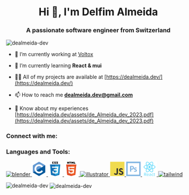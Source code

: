 <h1 align="center">Hi 👋, I'm Delfim Almeida</h1>
<h3 align="center">A passionate software engineer from Switzerland</h3>

<p align="left"> <img src="https://komarev.com/ghpvc/?username=dealmeida-dev&label=Profile%20views&color=0e75b6&style=flat" alt="dealmeida-dev" /> </p>

- 🔭 I’m currently working at [Voltox](https://voltox.ch/)

- 🌱 I’m currently learning **React & mui**

- 👨‍💻 All of my projects are available at [https://dealmeida.dev/](https://dealmeida.dev/)

- 📫 How to reach me **dealmeida.dev@gmail.com**

- 📄 Know about my experiences [https://dealmeida.dev/assets/de_Almeida_dev_2023.pdf](https://dealmeida.dev/assets/de_Almeida_dev_2023.pdf)

<h3 align="left">Connect with me:</h3>
<p align="left">
</p>

<h3 align="left">Languages and Tools:</h3>
<p align="left"> <a href="https://www.blender.org/" target="_blank" rel="noreferrer"> <img src="https://download.blender.org/branding/community/blender_community_badge_white.svg" alt="blender" width="40" height="40"/> </a> <a href="https://www.cprogramming.com/" target="_blank" rel="noreferrer"> <img src="https://raw.githubusercontent.com/devicons/devicon/master/icons/c/c-original.svg" alt="c" width="40" height="40"/> </a> <a href="https://www.w3schools.com/css/" target="_blank" rel="noreferrer"> <img src="https://raw.githubusercontent.com/devicons/devicon/master/icons/css3/css3-original-wordmark.svg" alt="css3" width="40" height="40"/> </a> <a href="https://www.w3.org/html/" target="_blank" rel="noreferrer"> <img src="https://raw.githubusercontent.com/devicons/devicon/master/icons/html5/html5-original-wordmark.svg" alt="html5" width="40" height="40"/> </a> <a href="https://www.adobe.com/in/products/illustrator.html" target="_blank" rel="noreferrer"> <img src="https://www.vectorlogo.zone/logos/adobe_illustrator/adobe_illustrator-icon.svg" alt="illustrator" width="40" height="40"/> </a> <a href="https://developer.mozilla.org/en-US/docs/Web/JavaScript" target="_blank" rel="noreferrer"> <img src="https://raw.githubusercontent.com/devicons/devicon/master/icons/javascript/javascript-original.svg" alt="javascript" width="40" height="40"/> </a> <a href="https://www.photoshop.com/en" target="_blank" rel="noreferrer"> <img src="https://raw.githubusercontent.com/devicons/devicon/master/icons/photoshop/photoshop-line.svg" alt="photoshop" width="40" height="40"/> </a> <a href="https://reactjs.org/" target="_blank" rel="noreferrer"> <img src="https://raw.githubusercontent.com/devicons/devicon/master/icons/react/react-original-wordmark.svg" alt="react" width="40" height="40"/> </a> <a href="https://tailwindcss.com/" target="_blank" rel="noreferrer"> <img src="https://www.vectorlogo.zone/logos/tailwindcss/tailwindcss-icon.svg" alt="tailwind" width="40" height="40"/> </a> </p>

<p><img align="left" src="https://github-readme-stats.vercel.app/api/top-langs?username=dealmeida-dev&show_icons=true&locale=en&layout=compact" alt="dealmeida-dev" /></p>

<p>&nbsp;<img align="center" src="https://github-readme-stats.vercel.app/api?username=dealmeida-dev&show_icons=true&locale=en" alt="dealmeida-dev" /></p>
